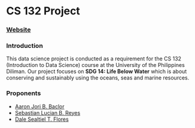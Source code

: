 # CS 132 Project

### [Website](https://cs132project.vercel.app/)

### Introduction
This data science project is conducted as a requirement for the CS 132 (Introduction to Data Science) course at the University of the Philippines Diliman. Our project focuses on **SDG 14: Life Below Water** which is about conserving and sustainably using the oceans, seas and marine resources.

### Proponents
 - [Aaron Jori B. Baclor](https://github.com/aaron-baclor)
 - [Sebastian Lucian B. Reyes](https://github.com/Nodokonai)
 - [Dale Sealtiel T. Flores](https://github.com/exos7)